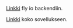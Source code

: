 [Linkki](https://fullstack-osa3-tuukka.fly.dev/api/persons) fly io backendiin.

[Linkki](https://fullstack-osa3-tuukka.fly.dev/) koko sovellukseen.
